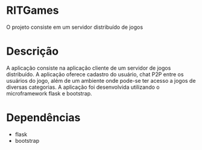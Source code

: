 # RITGames

O projeto consiste em um servidor distribuído de jogos 

# Descrição 
 
 A aplicação consiste na aplicação cliente de um servidor de jogos distribuído. A aplicação oferece cadastro do usuário, chat P2P entre os  usuários do jogo, além de um ambiente onde pode-se ter acesso a jogos de diversas categorias. A aplicação foi desenvolvida utilizando o microframework flask e bootstrap.

# Dependências

- flask
- bootstrap
